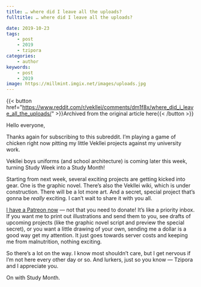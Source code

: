 ```yaml
---
title: … where did I leave all the uploads?
fulltitle: … where did I leave all the uploads?

date: 2019-10-23
tags:
    - post
    - 2019
    - tzipora
categories:
    - author
keywords:
    - post
    - 2019
image: https://millmint.imgix.net/images/uploads.jpg
---
```

{{< button href="https://www.reddit.com/r/vekllei/comments/dm1f8x/where_did_i_leave_all_the_uploads/" >}}Archived from the original article here{{< /button >}}

Hello everyone,

Thanks again for subscribing to this subreddit. I’m playing a game of chicken right now pitting my little Vekllei projects against my university work.

Vekllei boys uniforms (and school architecture) is coming later this week, turning Study Week into a Study Month!

Starting from next week, several exciting projects are getting kicked into gear. One is the graphic novel. There’s also the Vekllei wiki, which is under construction. There will be a lot more art. And a secret, special project that’s gonna be *really* exciting. I can’t wait to share it with you all.

[I have a Patreon now](https://www.patreon.com/vekllei) — not that you need to donate! It’s like a priority inbox. If you want me to print out illustrations and send them to you, see drafts of upcoming projects (like the graphic novel script and preview the special secret), or you want a little drawing of your own, sending me a dollar is a good way get my attention. It just goes towards server costs and keeping me from malnutrition, nothing exciting.

So there’s a lot on the way. I know most shouldn’t care, but I get nervous if I’m not here every other day or so. And lurkers, just so you know — Tzipora and I appreciate you.

On with Study Month.
